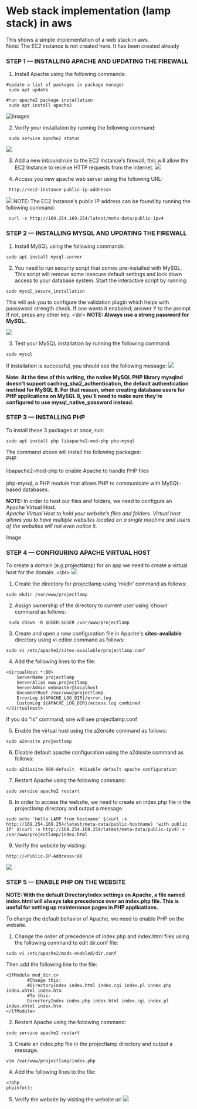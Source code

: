 # Web stack implementation (lamp stack) in aws

This shows a simple implementation of a web stack in aws.<br>
Note: The EC2 instance is not created here. It has been created already

### STEP 1 — INSTALLING APACHE AND UPDATING THE FIREWALL

1. Install Apache using the following commands:
```
#update a list of packages in package manager
 sudo apt update

#run apache2 package installation
 sudo apt install apache2
```
![images](/Images/Apache1.PNG) 

2. Verify your installation by running the following command:
```
 sudo service apache2 status
```
![](Images/apachestatus.PNG)

3. Add a new inbound rule to the EC2 Instance's firewall; this will allow the
 EC2 Instance to receive HTTP requests from the Internet.
 ![](Images/inboundrules.PNG) 

4. Access you new apache web server using the following URL:
```
 http://<ec2-instance-public-ip-address>
```
![](Images/apachedefaultpage.PNG) 
NOTE: The EC2 Instance's public IP address can be found by running the following command:
```
 curl -s http://169.254.169.254/latest/meta-data/public-ipv4
```

### STEP 2 — INSTALLING MYSQL AND UPDATING THE FIREWALL

1. Install MySQL using the following commands:
```
sudo apt install mysql-server
```
2. You need to run security script 
that comes pre-installed with MySQL. This script will remove some insecure default settings and lock down access to your database system. Start the interactive script by running:
```
sudo mysql_secure_installation
```
This will ask you to configure the validation plugin which helps with passsword strength check. If one wants it enabaled; answer Y to the prompt If not, press any other key.
<\br>
<b> NOTE: Always use a strong password for MySQL. </b>

![](Images/validtaionplugin.PNG) 

3. Test your MySQL installation by running the following command:
```
sudo mysql
```
If installation is successful, you should see the following message:
![](Images/Mysqltest.PNG) 

<b>Note: At the time of this writing, the native MySQL PHP library mysqlnd doesn’t support caching_sha2_authentication, the default authentication method for MySQL 8. For that reason, when creating database users for PHP applications on MySQL 8, you’ll need to make sure they’re configured to use mysql_native_password instead.</b>

### STEP 3 — INSTALLING PHP
To install these 3 packages at once, run:
```
sudo apt install php libapache2-mod-php php-mysql
```
The command above will install the following packages:
<br>PHP </br>
<br>libapache2-mod-php to enable Apache to handle PHP files</br>
<br>php-mysql, a PHP module that allows PHP to communicate with MySQL-based databases.</br>

<b>NOTE:</b> In order to host our files and folders, we need to configure an Apache Virtual Host. <br><i> Apache Virtual Host to hold your website’s files and folders. Virtual host allows you to have multiple websites located on a single machine and users of the websites will not even notice it.</i></br>

Image

### STEP 4 — CONFIGURING APACHE VIRTUAL HOST

To create a domain (e.g projectlamp) for an app we need to create a virtual host for the domain. <\br>
![](Images/VirtualHost.PNG) 

1. Create the directory for projectlamp using ‘mkdir’ command as follows:
```
sudo mkdir /var/www/projectlamp
```
2. Assign ownership of the directory to current user using ‘chown’ command as follows:
```
 sudo chown -R $USER:$USER /var/www/projectlamp
```
3. Create and open a new configuration file in Apache's <b>sites-available </b>directory using vi editor command as follows:
```
sudo vi /etc/apache2/sites-available/projectlamp.conf
```
4. Add the following lines to the file:
```
<VirtualHost *:80>
    ServerName projectlamp
    ServerAlias www.projectlamp 
    ServerAdmin webmaster@localhost
    DocumentRoot /var/www/projectlamp
    ErrorLog ${APACHE_LOG_DIR}/error.log
    CustomLog ${APACHE_LOG_DIR}/access.log combined
</VirtualHost>
```
If you do "ls" command, one will see projectlamp.conf

5. Enable the virtual host using the a2ensite command as follows:
```
sudo a2ensite projectlamp
```
6. Disable default apache configuration using the a2dissite command as follows:
```
sudo a2dissite 000-default  #disable default apache configuration
```
7. Restart Apache using the following command:
```
sudo service apache2 restart  
```
8. In order to access the website, we need to create an index.php file in the projectlamp directory and output a message.
```
sudo echo 'Hello LAMP from hostname' $(curl -s http://169.254.169.254/latest/meta-data/public-hostname) 'with public IP' $(curl -s http://169.254.169.254/latest/meta-data/public-ipv4) > /var/www/projectlamp/index.html
```
9. Verify the website by visiting:
```
http://<Public-IP-Address>:80
``` 
![](Images/lampindex.PNG) 
### STEP 5 — ENABLE PHP ON THE WEBSITE
<b>NOTE: With the default DirectoryIndex settings on Apache, a file named index.html will always take precedence over an index.php file. This is useful for setting up maintenance pages in PHP applications. </b>

To change the default behavior of Apache, we need to enable PHP on the website.

1. Change the order of precedence of index.php and index.html files using the following command to edit dir.conf file:
```
sudo vi /etc/apache2/mods-enabled/dir.conf
```
Then add the following line to the file:

```
<IfModule mod_dir.c>
        #Change this:
        #DirectoryIndex index.html index.cgi index.pl index.php index.xhtml index.htm
        #To this:
        DirectoryIndex index.php index.html index.cgi index.pl index.xhtml index.htm
</IfModule>
```
2. Restart Apache using the following command:
```
sudo service apache2 restart
```
3. Create an index.php file in the projectlamp directory and output a message.
```
vim /var/www/projectlamp/index.php
```
4. Add the following lines to the file:
```
<?php
phpinfo();
```
5. Verify the website by visiting the website url
![](Images/Lampfinal.PNG) 
